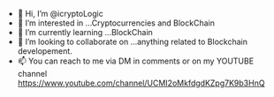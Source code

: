 - 👋 Hi, I’m @icryptoLogic
- 👀 I’m interested in ...Cryptocurrencies and BlockChain
- 🌱 I’m currently learning ...BlockChain
- 💞️ I’m looking to collaborate on ...anything related to Blockchain developement.
- 📫 You can reach to me via DM in comments or on my YOUTUBE channel https://www.youtube.com/channel/UCMI2oMkfdgdKZpg7K9b3HnQ

<!---
icryptoLogic/icryptoLogic is a ✨ special ✨ repository because its `README.md` (this file) appears on your GitHub profile.
You can click the Preview link to take a look at your changes.
--->
